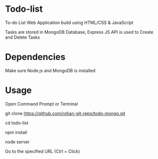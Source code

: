 # Todo-list

To-do List Web Application build using HTML/CSS & JavaScript

Tasks are stored in MongoDB Database, Express JS API is used to Create and Delete Tasks

# Dependencies

Make sure Node.js and MongoDB is installed

# Usage
 
Open Command Prompt or Terminal

git clone https://github.com/rohan-git-repo/todo-mongo.git

cd todo-list

npm install

node server

Go to the specified URL (Ctrl + Click)
